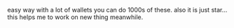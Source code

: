 easy way with a lot of wallets you can do 1000s of these.
also it is just star...
this helps me to work on new thing meanwhile.
